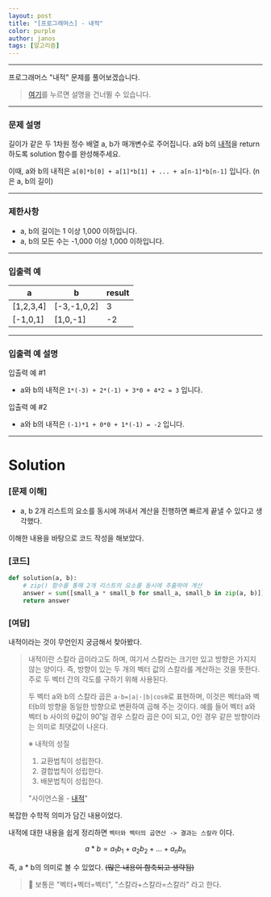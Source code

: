 ```yaml
---
layout: post
title: "[프로그래머스] - 내적"
color: purple
author: janos
tags: [알고리즘]
---
```


---

프로그래머스 "내적" 문제를 풀어보겠습니다.

> [여기](#solution)를 누르면 설명을 건너뛸 수 있습니다.

---

### **문제 설명**

길이가 같은 두 1차원 정수 배열 a, b가 매개변수로 주어집니다. a와 b의 [내적](https://en.wikipedia.org/wiki/Dot_product)을 return 하도록 solution 함수를 완성해주세요.

이때, a와 b의 내적은 `a[0]*b[0] + a[1]*b[1] + ... + a[n-1]*b[n-1]` 입니다. (n은 a, b의 길이)

---

### 제한사항

- a, b의 길이는 1 이상 1,000 이하입니다.
- a, b의 모든 수는 -1,000 이상 1,000 이하입니다.

---

### 입출력 예

| a         | b           | result |
|-----------|-------------|--------|
| [1,2,3,4] | [-3,-1,0,2] | 3      |
| [-1,0,1]  | [1,0,-1]    | -2     |

---

### 입출력 예 설명

입출력 예 #1

- a와 b의 내적은 `1*(-3) + 2*(-1) + 3*0 + 4*2 = 3` 입니다.

입출력 예 #2

- a와 b의 내적은 `(-1)*1 + 0*0 + 1*(-1) = -2` 입니다.

---

# Solution

### [문제 이해]

- a, b 2개 리스트의 요소를 동시에 꺼내서 계산을 진행하면 빠르게 끝낼 수 있다고 생각했다.

이해한 내용을 바탕으로 코드 작성을 해보았다.

### [코드]

```python
def solution(a, b):
    # zip() 함수를 통해 2개 리스트의 요소를 동시에 추출하여 계산
    answer = sum([small_a * small_b for small_a, small_b in zip(a, b)])
    return answer
```

### [여담]

내적이라는 것이 무언인지 궁금해서 찾아봤다.

> 내적이란 스칼라 곱이라고도 하며, 여기서 스칼라는 크기만 있고 방향은 가지지 않는 양이다. 즉, 방향이 있는 두 개의 벡터 값의 스칼라를 계산하는 것을 뜻한다. 주로 두 벡터 간의 각도를 구하기 위해 사용된다.
> 
> 두 벡터 a와 b의 스칼라 곱은 `a·b=|a|·|b|cosθ`로 표현하며, 이것은 벡터a와 벡터b의 방향을 동일한 방향으로 변환하여 곱해 주는 것이다. 예를 들어 벡터 a와 벡터 b 사이의 θ값이 90˚일 경우 스칼라 곱은 0이 되고, 0인 경우 같은 방향이라는 의미로 최댓값이 나온다.
> 
> ※ 내적의 성질
> 
> 1. 교환법칙이 성립한다.
> 2. 결합법칙이 성립한다.
> 3. 배분법칙이 성립한다.
> 
> "사이언스올 - [내적](https://www.scienceall.com/%EB%82%B4%EC%A0%81inner-scalar-dot-product/?term_slug=)"

복잡한 수학적 의미가 담긴 내용이었다.

내적에 대한 내용을 쉽게 정리하면 `벡터와 벡터의 곱연산 -> 결과는 스칼라` 이다.

$$a * b = a_1b_1 + a_2b_2 + ... + a_nb_n$$

즉, a * b의 의미로 볼 수 있었다. ~~(많은 내용이 함축되고 생략됨)~~

> 📌 보통은 "벡터+벡터=벡터", "스칼라+스칼라=스칼라" 라고 한다.